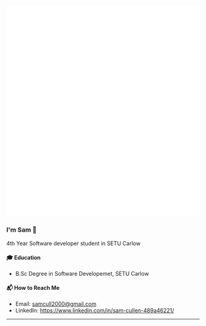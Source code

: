 [![Metrics](/github-metrics.svg)](#)
### I'm Sam 👋

4th Year Software developer student in SETU Carlow 

#### 🎓 Education
- B.Sc Degree in Software Developemet, SETU Carlow

#### 📬 How to Reach Me
- Email: samcull2000@gmail.com
- LinkedIn: https://www.linkedin.com/in/sam-cullen-489a46221/

---
<!-- <img alt = "dark mode"  align="left" width="47%" src="https://github-readme-stats.vercel.app/api?username=SamCull&show_icons=true&theme=dark#gh-dark-mode-only"/>

<img alt ="streak" align="left" width="45%" src = "https://github-readme-streak-stats.herokuapp.com/?user=SamCull&theme=dark#gh-dark-mode-only"/>-->


